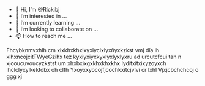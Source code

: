- 👋 Hi, I’m @Rickibj
- 👀 I’m interested in ...
- 🌱 I’m currently learning ...
- 💞️ I’m looking to collaborate on ...
- 📫 How to reach me ...

<!---
Rickibj/Rickibj is a ✨ special ✨ repository because its `README.md` (this file) appears on your GitHub profile.
You can click the Preview link to take a look at your changes.
--->
Fhcybknmvxhlh cm xixkhxkhxlxyxlyclxlyxñyxkzkst vmj día ih xlhxncojcitTWyeGzihx tez kyxiyxiyxkyxlyxlyxlyxru ad urcutcfcui tan n xjcoucuvoucyzkstst  um xhxbxixgxkhxkhxkhx
Iyditxitxixyzoyxch lhclclyxylkektdbx oh clfh
Yxoyxxyocojfjcochkxitcjvlvi cr lxhl
Vjxjcbchchcoj o  ggg xj
